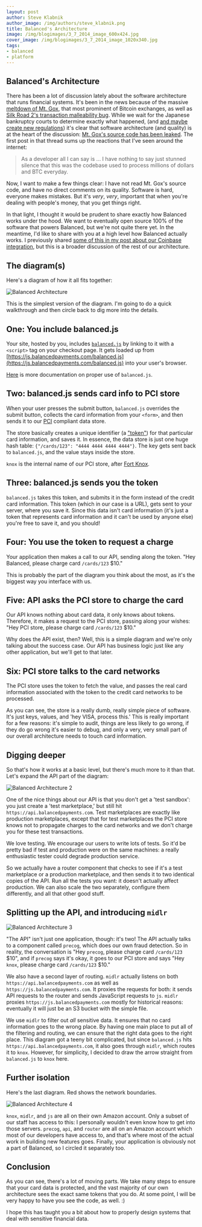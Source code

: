 ```yaml
---
layout: post
author: Steve Klabnik
author_image: /img/authors/steve_klabnik.png
title: Balanced's Architecture
image: /img/blogimages/3_7_2014_image_600x424.jpg
cover_image: /img/blogimages/3_7_2014_image_1020x340.jpg
tags:
- balanced
- platform
---
```


## Balanced's Architecture

There has been a lot of discussion lately about the software architecture
that runs financial systems. It's been in the news because of the massive
[meltdown of Mt. Gox](http://www.wired.com/wiredenterprise/2014/03/bitcoin-exchange/),
that most prominent of Bitcoin exchanges, as well as [Silk Road 2's transaction malleability
bug](http://www.forbes.com/sites/andygreenberg/2014/02/13/silk-road-2-0-hacked-using-bitcoin-bug-all-its-funds-stolen/).
While we wait for the Japanese bankruptcy courts to determine exactly what happened, (and
[and maybe create new regulations](http://online.wsj.com/news/articles/SB10001424052702303630904579419862242970416?mg=reno64-wsj&url=http%3A%2F%2Fonline.wsj.com%2Farticle%2FSB10001424052702303630904579419862242970416.html))
it's clear that software architecture (and quality) is at the heart of the
discussion: [Mt. Gox's source code has been leaked](https://bitcointalk.org/index.php?topic=498522.0;all).
The first post in that thread sums up the reactions that I've seen around the internet:

> As a developer all I can say is ...
> I have nothing to say just stunned silence that this was the codebase used to process millions
> of dollars and BTC everyday.

Now, I want to make a few things clear: I have not read Mt. Gox's source code, and have no direct
comments on its quality. Software is hard, everyone makes mistakes. But it's _very_, _very_, important
that when you're dealing with people's money, that you get things right.

In that light, I thought it would be prudent to share exactly how Balanced works under the hood.
We want to eventually open source 100% of the software that powers Balanced, but we're not quite
there yet. In the meantime, I'd like to share with you at a high level how Balanced actually works.
I previously shared [some of this in my post about our Coinbase integration](more-details-about-bitcoin/), 
but this is a broader discussion of the rest of our architecture.

## The diagram(s)

Here's a diagram of how it all fits together:

![Balanced Architecture](img/blogimages/balanced_arch_1.jpg)

This is the simplest version of the diagram. I'm going to do a quick walkthrough and then circle back to dig more into the details.

## One: You include balanced.js

Your site, hosted by you, includes [`balanced.js`](https://github.com/balanced/balanced-js/) by linking to it with a `<script>` tag on your checkout page. It gets loaded up from [https://js.balancedpayments.com/balanced.js](https://js.balancedpayments.com/balanced.js) into your user's browser.

[Here](https://docs.balancedpayments.com/1.1/guides/balanced-js/) is more documentation on proper use of `balanced.js`.

## Two: balanced.js sends card info to PCI store

When your user presses the submit button, `balanced.js` overrides the submit button, collects the card information from your `<form>`, and then sends it to our [PCI](https://www.pcisecuritystandards.org/) compliant data store.

The store basically creates a unique identifier (a ["token"](http://en.wikipedia.org/wiki/Tokenization_(data_security))) for that particular card information, and saves it. In essence, the data store is just one huge hash table: `{"/cards/123": "4444 4444 4444 4444"}`. The key gets sent back to `balanced.js`, and the value stays inside the store.

`knox` is the internal name of our PCI store, after [Fort Knox](http://www.knox.army.mil/).

## Three: balanced.js sends you the token

`balanced.js` takes this token, and submits it in the form instead of the credit card information. This token (which in our case is a URL), gets sent to your server, where you save it. Since this data isn't card information (it's just a token that represents card information and it can't be used by anyone else) you're free to save it, and you should! 

## Four: You use the token to request a charge

Your application then makes a call to our API, sending along the token. "Hey Balanced, please charge card `/cards/123` $10."

This is probably the part of the diagram you think about the most, as it's the biggest way you interface with us.

## Five: API asks the PCI store to charge the card

Our API knows nothing about card data, it only knows about tokens. Therefore, it makes a request to the PCI store, passing along your wishes: "Hey PCI store, please charge card `/cards/123` $10."

Why does the API exist, then? Well, this is a simple diagram and we're only talking about the success case. Our API has business logic just like any other application, but we'll get to that later.

## Six: PCI store talks to the card networks

The PCI store uses the token to fetch the value, and passes the real card information associated with the token to the credit card networks to be processed.

As you can see, the store is a really dumb, really simple piece of software. It's just keys, values, and 'hey VISA, process this.' This is really important for a few reasons: it's simple to audit, things are less likely to go wrong, if they do go wrong it's easier to debug, and only a very, very small part of our overall architecture needs to touch card information.

## Digging deeper

So that's how it works at a basic level, but there's much more to it than that. Let's expand the API part of the diagram:

![Balanced Architecture 2](img/blogimages/balanced_arch_2.jpg)

One of the nice things about our API is that you don't get a 'test sandbox': you just create a 'test marketplace,' but still hit `https://api.balancedpayments.com`. Test marketplaces are exactly like production marketplaces, except that for test marketplaces the PCI store knows not to propagate charges to the card networks and we don't charge you for these test transactions.

We love testing. We encourage our users to write lots of tests. So it'd be pretty bad if test and production were on the same machines: a really enthusiastic tester could degrade production service.

So we actually have a router component that checks to see if it's a test marketplace or a production marketplace, and then sends it to two identical copies of the API. Run all the tests you want: it doesn't actually affect production. We can also scale the two separately, configure them differently, and all that other good stuff.

## Splitting up the API, and introducing `midlr`

![Balanced Architecture 3](img/blogimages/balanced_arch_3.jpg)

"The API" isn't just one application, though: it's two! The API actually talks to a component called `precog`, which does our own fraud detection. So in reality, the conversation is "Hey `precog`, please charge card `/cards/123` $10", and if  `precog` says it's okay, it goes to our PCI store and says "Hey `knox`, please charge card `/cards/123` $10." 

We also have a second layer of routing. `midlr` actually listens on both `https://api.balancedpayments.com` as well as `https://js.balancedpayments.com`. It proxies the requests for both: it sends API requests to the router and sends JavaScript requests to `js`. `midlr` proxies `https://js.balancedpayments.com` mostly for historical reasons: eventually it will just be an S3 bucket with the simple file.

We use `midlr` to filter out _all_ sensitive data. It ensures that no card information goes to the wrong place. By having one main place to put all of the filtering and routing, we can ensure that the right data goes to the right place. This diagram got a teeny bit complicated, but since `balanced.js` hits `https://api.balancedpayments.com`, it also goes through `midlr`, which routes it to `knox`. However, for simplicity, I decided to draw the arrow straight from `balanced.js` to `knox` here.

## Further isolation

Here's the last diagram. Red shows the network boundaries.

![Balanced Architecture 4](img/blogimages/balanced_arch_4.jpg)

`knox`, `midlr`, and `js` are all on their own Amazon account. Only a subset of our staff has access to this: I personally wouldn't even know how to get into those servers. `precog`, `api`, and `router` are all on an Amazon account which most of our developers have access to, and that's where most of the actual work in building new features goes. Finally, your application is obviously not a part of Balanced, so I circled it separately too.

## Conclusion

As you can see, there's a lot of moving parts. We take many steps to ensure
that your card data is protected, and the vast majority of our own architecture sees
the exact same tokens that you do. At some point, I will be very happy to have you
see the code, as well. :)

I hope this has taught you a bit about how to properly design systems that deal with
sensitive financial data.
